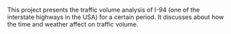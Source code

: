 
This project presents the traffic volume analysis of I-94 (one of the interstate highways in the USA) for a certain period.
It discusses about how the time and weather affect on traffic volume.
